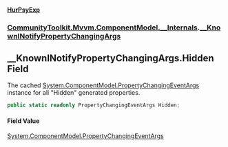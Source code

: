 #### [HurPsyExp](index.md 'index')
### [CommunityToolkit.Mvvm.ComponentModel.__Internals](CommunityToolkit.Mvvm.ComponentModel.__Internals.md 'CommunityToolkit.Mvvm.ComponentModel.__Internals').[__KnownINotifyPropertyChangingArgs](CommunityToolkit.Mvvm.ComponentModel.__Internals.__KnownINotifyPropertyChangingArgs.md 'CommunityToolkit.Mvvm.ComponentModel.__Internals.__KnownINotifyPropertyChangingArgs')

## __KnownINotifyPropertyChangingArgs.Hidden Field

The cached [System.ComponentModel.PropertyChangingEventArgs](https://docs.microsoft.com/en-us/dotnet/api/System.ComponentModel.PropertyChangingEventArgs 'System.ComponentModel.PropertyChangingEventArgs') instance for all "Hidden" generated properties.

```csharp
public static readonly PropertyChangingEventArgs Hidden;
```

#### Field Value
[System.ComponentModel.PropertyChangingEventArgs](https://docs.microsoft.com/en-us/dotnet/api/System.ComponentModel.PropertyChangingEventArgs 'System.ComponentModel.PropertyChangingEventArgs')